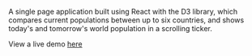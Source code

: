 A single page application built using React with the D3 library, which compares current populations between up to six countries, and shows today's and tomorrow's world population in a scrolling ticker.

View a live demo [here]("https://andrewnbishop.com/population-stats/")
